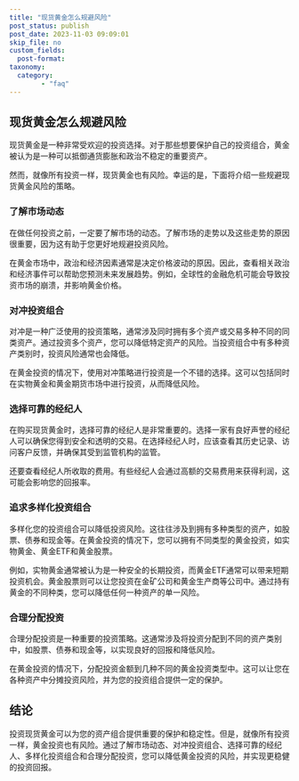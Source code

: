 ```yaml
---
title: "现货黄金怎么规避风险"
post_status: publish
post_date: 2023-11-03 09:09:01
skip_file: no
custom_fields: 
  post-format: 
taxonomy:
  category:
        - "faq"
---
```


## 现货黄金怎么规避风险

现货黄金是一种非常受欢迎的投资选择。对于那些想要保护自己的投资组合，黄金被认为是一种可以抵御通货膨胀和政治不稳定的重要资产。

然而，就像所有投资一样，现货黄金也有风险。幸运的是，下面将介绍一些规避现货黄金风险的策略。

### 了解市场动态

在做任何投资之前，一定要了解市场的动态。了解市场的走势以及这些走势的原因很重要，因为这有助于您更好地规避投资风险。

在黄金市场中，政治和经济因素通常是决定价格波动的原因。因此，查看相关政治和经济事件可以帮助您预测未来发展趋势。例如，全球性的金融危机可能会导致投资市场的崩溃，并影响黄金价格。

### 对冲投资组合

对冲是一种广泛使用的投资策略，通常涉及同时拥有多个资产或交易多种不同的同类资产。通过投资多个资产，您可以降低特定资产的风险。当投资组合中有多种资产类别时，投资风险通常也会降低。

在黄金投资的情况下，使用对冲策略进行投资是一个不错的选择。这可以包括同时在实物黄金和黄金期货市场中进行投资，从而降低风险。

### 选择可靠的经纪人

在购买现货黄金时，选择可靠的经纪人是非常重要的。选择一家有良好声誉的经纪人可以确保您得到安全和透明的交易。在选择经纪人时，应该查看其历史记录、访问客户反馈，并确保其受到监管机构的监管。

还要查看经纪人所收取的费用。有些经纪人会通过高额的交易费用来获得利润，这可能会影响您的回报率。

### 追求多样化投资组合

多样化您的投资组合可以降低投资风险。这往往涉及到拥有多种类型的资产，如股票、债券和现金等。在黄金投资的情况下，您可以拥有不同类型的黄金投资，如实物黄金、黄金ETF和黄金股票。

例如，实物黄金通常被认为是一种安全的长期投资，而黄金ETF通常可以带来短期投资机会。黄金股票则可以让您投资在金矿公司和黄金生产商等公司中。通过持有黄金的不同种类，您可以降低任何一种资产的单一风险。

### 合理分配投资

合理分配投资是一种重要的投资策略。这通常涉及将投资分配到不同的资产类别中，如股票、债券和现金等，以实现良好的回报和降低风险。

在黄金投资的情况下，分配投资金额到几种不同的黄金投资类型中。这可以让您在各种资产中分摊投资风险，并为您的投资组合提供一定的保护。

## 结论

投资现货黄金可以为您的资产组合提供重要的保护和稳定性。但是，就像所有投资一样，黄金投资也有风险。通过了解市场动态、对冲投资组合、选择可靠的经纪人、多样化投资组合和合理分配投资，您可以降低黄金投资的风险，并实现更稳健的投资回报。
